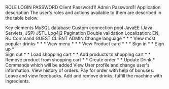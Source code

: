 ROLE	LOGIN	PASSWORD
Client		Password1!
Admin		Password1!
Application description
The user's roles and actions available to them are described in the table below.

Key elements
MySQL database
Custom connection pool
JavaEE (Java Servlets, JSP)
JSTL
Log4j2
Pagination
Double validation
Localization: EN, RU
Command	GUEST	CLIENT	ADMIN
Change language	*	*	*
View most popular drinks	*	*	*
View menu	*	*	*
View Product card	*	*	*
Sign in		*	*
Sign up	*		
Sign out		*	*
Load shopping cart		*	*
Add products to shopping cart		*	*
Remove product from shopping cart		*	*
Create order		*	*
Update Drink			*
Commands which will be added
View User profile and change user's information.
View history of orders.
Pay for order with help of bonuses.
Leave and view feedbacks.
Add and remove drinks, fulfill the machine with ingredients.

